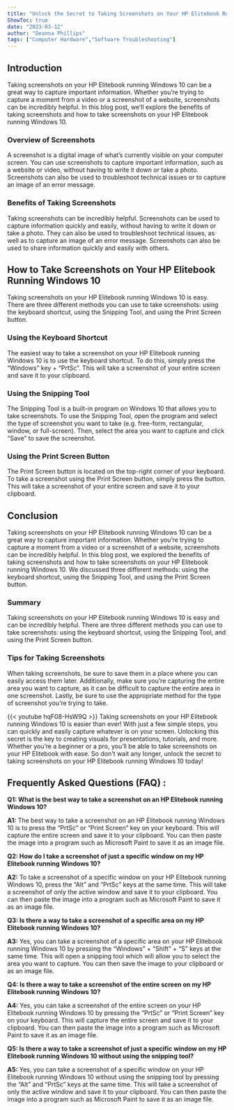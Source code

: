 ```yaml
---
title: "Unlock the Secret to Taking Screenshots on Your HP Elitebook Running Windows 10!"
ShowToc: true 
date: "2023-03-12"
author: "Deanna Phillips" 
tags: ["Computer Hardware","Software Troubleshooting"]
---
```

## Introduction 

Taking screenshots on your HP Elitebook running Windows 10 can be a great way to capture important information. Whether you’re trying to capture a moment from a video or a screenshot of a website, screenshots can be incredibly helpful. In this blog post, we’ll explore the benefits of taking screenshots and how to take screenshots on your HP Elitebook running Windows 10. 

### Overview of Screenshots 

A screenshot is a digital image of what’s currently visible on your computer screen. You can use screenshots to capture important information, such as a website or video, without having to write it down or take a photo. Screenshots can also be used to troubleshoot technical issues or to capture an image of an error message. 

### Benefits of Taking Screenshots 

Taking screenshots can be incredibly helpful. Screenshots can be used to capture information quickly and easily, without having to write it down or take a photo. They can also be used to troubleshoot technical issues, as well as to capture an image of an error message. Screenshots can also be used to share information quickly and easily with others. 

## How to Take Screenshots on Your HP Elitebook Running Windows 10 

Taking screenshots on your HP Elitebook running Windows 10 is easy. There are three different methods you can use to take screenshots: using the keyboard shortcut, using the Snipping Tool, and using the Print Screen button. 

### Using the Keyboard Shortcut 

The easiest way to take a screenshot on your HP Elitebook running Windows 10 is to use the keyboard shortcut. To do this, simply press the “Windows” key + “PrtSc”. This will take a screenshot of your entire screen and save it to your clipboard. 

### Using the Snipping Tool 

The Snipping Tool is a built-in program on Windows 10 that allows you to take screenshots. To use the Snipping Tool, open the program and select the type of screenshot you want to take (e.g. free-form, rectangular, window, or full-screen). Then, select the area you want to capture and click “Save” to save the screenshot. 

### Using the Print Screen Button 

The Print Screen button is located on the top-right corner of your keyboard. To take a screenshot using the Print Screen button, simply press the button. This will take a screenshot of your entire screen and save it to your clipboard. 

## Conclusion 

Taking screenshots on your HP Elitebook running Windows 10 can be a great way to capture important information. Whether you’re trying to capture a moment from a video or a screenshot of a website, screenshots can be incredibly helpful. In this blog post, we explored the benefits of taking screenshots and how to take screenshots on your HP Elitebook running Windows 10. We discussed three different methods: using the keyboard shortcut, using the Snipping Tool, and using the Print Screen button. 

### Summary 

Taking screenshots on your HP Elitebook running Windows 10 is easy and can be incredibly helpful. There are three different methods you can use to take screenshots: using the keyboard shortcut, using the Snipping Tool, and using the Print Screen button. 

### Tips for Taking Screenshots 

When taking screenshots, be sure to save them in a place where you can easily access them later. Additionally, make sure you’re capturing the entire area you want to capture, as it can be difficult to capture the entire area in one screenshot. Lastly, be sure to use the appropriate method for the type of screenshot you’re trying to take.

{{< youtube hqF08-HsW9Q >}} 
Taking screenshots on your HP Elitebook running Windows 10 is easier than ever! With just a few simple steps, you can quickly and easily capture whatever is on your screen. Unlocking this secret is the key to creating visuals for presentations, tutorials, and more. Whether you’re a beginner or a pro, you’ll be able to take screenshots on your HP Elitebook with ease. So don't wait any longer, unlock the secret to taking screenshots on your HP Elitebook running Windows 10 today!

## Frequently Asked Questions (FAQ) :
**Q1: What is the best way to take a screenshot on an HP Elitebook running Windows 10?**

**A1:** The best way to take a screenshot on an HP Elitebook running Windows 10 is to press the “PrtSc” or “Print Screen” key on your keyboard. This will capture the entire screen and save it to your clipboard. You can then paste the image into a program such as Microsoft Paint to save it as an image file.

**Q2: How do I take a screenshot of just a specific window on my HP Elitebook running Windows 10?**

**A2:** To take a screenshot of a specific window on your HP Elitebook running Windows 10, press the “Alt” and “PrtSc” keys at the same time. This will take a screenshot of only the active window and save it to your clipboard. You can then paste the image into a program such as Microsoft Paint to save it as an image file.

**Q3: Is there a way to take a screenshot of a specific area on my HP Elitebook running Windows 10?**

**A3:** Yes, you can take a screenshot of a specific area on your HP Elitebook running Windows 10 by pressing the “Windows” + “Shift” + “S” keys at the same time. This will open a snipping tool which will allow you to select the area you want to capture. You can then save the image to your clipboard or as an image file.

**Q4: Is there a way to take a screenshot of the entire screen on my HP Elitebook running Windows 10?**

**A4:** Yes, you can take a screenshot of the entire screen on your HP Elitebook running Windows 10 by pressing the “PrtSc” or “Print Screen” key on your keyboard. This will capture the entire screen and save it to your clipboard. You can then paste the image into a program such as Microsoft Paint to save it as an image file.

**Q5: Is there a way to take a screenshot of just a specific window on my HP Elitebook running Windows 10 without using the snipping tool?**

**A5:** Yes, you can take a screenshot of a specific window on your HP Elitebook running Windows 10 without using the snipping tool by pressing the “Alt” and “PrtSc” keys at the same time. This will take a screenshot of only the active window and save it to your clipboard. You can then paste the image into a program such as Microsoft Paint to save it as an image file.




